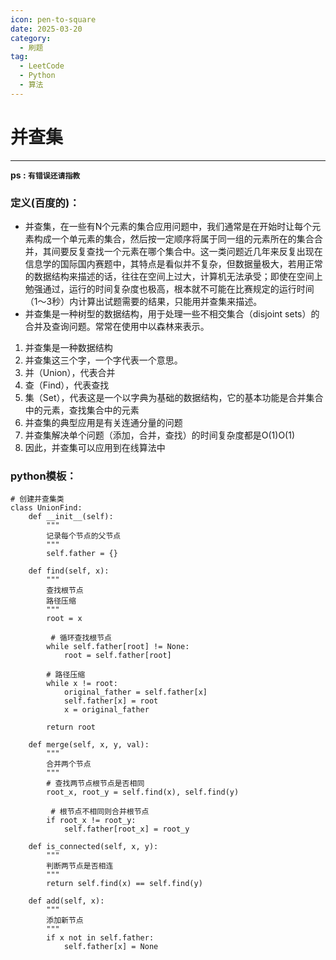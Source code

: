 ```yaml
---
icon: pen-to-square
date: 2025-03-20
category:
  - 刷题
tag:
  - LeetCode
  - Python
  - 算法
---
```



# 并查集
---
**ps : `有错误还请指教`**
### 定义(百度的)：
* 并查集，在一些有N个元素的集合应用问题中，我们通常是在开始时让每个元素构成一个单元素的集合，然后按一定顺序将属于同一组的元素所在的集合合并，其间要反复查找一个元素在哪个集合中。这一类问题近几年来反复出现在信息学的国际国内赛题中，其特点是看似并不复杂，但数据量极大，若用正常的数据结构来描述的话，往往在空间上过大，计算机无法承受；即使在空间上勉强通过，运行的时间复杂度也极高，根本就不可能在比赛规定的运行时间（1～3秒）内计算出试题需要的结果，只能用并查集来描述。
* 并查集是一种树型的数据结构，用于处理一些不相交集合（disjoint sets）的合并及查询问题。常常在使用中以森林来表示。

1. 并查集是一种数据结构
1. 并查集这三个字，一个字代表一个意思。
1. 并（Union），代表合并
1. 查（Find），代表查找
1. 集（Set），代表这是一个以字典为基础的数据结构，它的基本功能是合并集合中的元素，查找集合中的元素
1. 并查集的典型应用是有关连通分量的问题
1. 并查集解决单个问题（添加，合并，查找）的时间复杂度都是O(1)O(1)
1. 因此，并查集可以应用到在线算法中


### python模板：
```
# 创建并查集类
class UnionFind:
    def __init__(self):
        """
        记录每个节点的父节点
        """
        self.father = {}

    def find(self, x):
        """
        查找根节点
        路径压缩
        """
        root = x
        
		 # 循环查找根节点
        while self.father[root] != None:
            root = self.father[root]

        # 路径压缩
        while x != root:
            original_father = self.father[x]
            self.father[x] = root
            x = original_father

        return root

    def merge(self, x, y, val):
        """
        合并两个节点
        """
        # 查找两节点根节点是否相同
        root_x, root_y = self.find(x), self.find(y)
			
		 # 根节点不相同则合并根节点
        if root_x != root_y:
            self.father[root_x] = root_y

    def is_connected(self, x, y):
        """
        判断两节点是否相连
        """
        return self.find(x) == self.find(y)

    def add(self, x):
        """
        添加新节点
        """
        if x not in self.father:
            self.father[x] = None
```